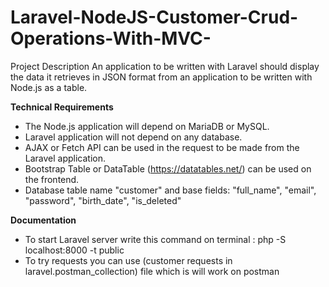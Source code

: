 # Laravel-NodeJS-Customer-Crud-Operations-With-MVC-
Project Description  An application to be written with Laravel should display the data it retrieves in JSON format from an application to be written with Node.js as a table. 


**Technical Requirements**  
- The Node.js application will depend on MariaDB or MySQL. 
- Laravel application will not depend on any database. 
- AJAX or Fetch API can be used in the request to be made from the Laravel application.
- Bootstrap Table or DataTable (https://datatables.net/) can be used on the frontend.
- Database table name "customer" and base fields: "full_name", "email", "password", "birth_date", "is_deleted"


**Documentation** 
- To start Laravel server write this command on terminal : php -S localhost:8000 -t public
- To try requests you can use (customer requests in laravel.postman_collection) file which is will work on postman
